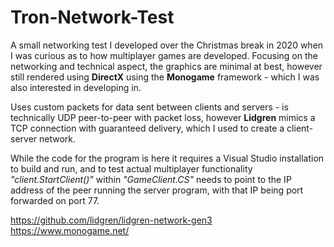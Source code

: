 # Tron-Network-Test

A small networking test I developed over the Christmas break in 2020 when I was curious as to how multiplayer games are developed.
Focusing on the networking and technical aspect, the graphics are minimal at best, however still rendered using **DirectX** using the **Monogame** framework - which I was also interested in developing in.

Uses custom packets for data sent between clients and servers - is technically UDP peer-to-peer with packet loss, however **Lidgren** mimics a TCP connection with guaranteed delivery, which I used to create a client-server network.

While the code for the program is here it requires a Visual Studio installation to build and run, and to test actual multiplayer functionality _"client.StartClient()"_ within _"GameClient.CS"_ needs to point to the IP address of the peer running the server program, with that IP being port forwarded on port 77.

https://github.com/lidgren/lidgren-network-gen3
https://www.monogame.net/
